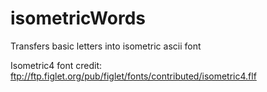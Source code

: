 # isometricWords
Transfers basic letters into isometric ascii font

Isometric4 font credit: ftp://ftp.figlet.org/pub/figlet/fonts/contributed/isometric4.flf
